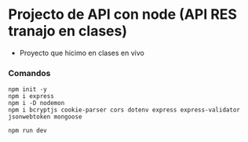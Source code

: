 # Projecto de API con node (API RES tranajo en clases)

- Proyecto que hicimo en clases en vivo

### Comandos

```
npm init -y
npm i express
npm i -D nodemon
npm i bcryptjs cookie-parser cors dotenv express express-validator jsonwebtoken mongoose
```

```
npm run dev

```
